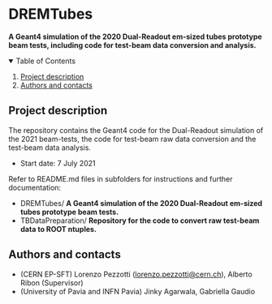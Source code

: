 # DREMTubes
**A Geant4 simulation of the 2020 Dual-Readout em-sized tubes prototype beam tests, including code for test-beam data conversion and analysis.**

<!-- TABLE OF CONTENTS -->
<details open="open">
  <summary>Table of Contents</summary>
  <ol>
    <li><a href="#project-description">Project description</a></li>
    <li><a href="#authors-and-contacts">Authors and contacts</a></li>
  </ol>                                           
</details>

<!--Project desription-->
## Project description
The repository contains the Geant4 code for the Dual-Readout simulation of the 2021 beam-tests, the code for test-beam raw data conversion and the test-beam data analysis. 
- Start date: 7 July 2021 

Refer to README.md files in subfolders for instructions and further documentation:
- DREMTubes/ **A Geant4 simulation of the 2020 Dual-Readout em-sized tubes prototype beam tests.**
- TBDataPreparation/ **Repository for the code to convert raw test-beam data to ROOT ntuples.**

<!--Authors and contacts-->
## Authors and contacts
- (CERN EP-SFT) Lorenzo Pezzotti (lorenzo.pezzotti@cern.ch), Alberto Ribon (Supervisor)
- (University of Pavia and INFN Pavia) Jinky Agarwala, Gabriella Gaudio
